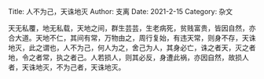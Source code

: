 Title: 人不为己，天诛地灭
Author: 支离
Date: 2021-2-15
Category: 杂文

天无私覆，地无私载，天地之间，群生芸芸，生老病死，贫贱富贵，皆因自然，亦合大道。天地不仁，其间有常，万物由之，周行复始，有违天常，则身不存，天诛地灭，此之谓也，人不为己，何人为之，舍己为人，其身必亡，诛之者天，灭之者地，令之者常，执之者己。人若损人，则其必反，身遭此祸，亦因自然，故损人者，天诛地灭，不为己者，天诛地灭。
